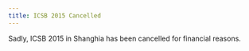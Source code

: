 ```yaml
---
title: ICSB 2015 Cancelled
---
```


Sadly, ICSB 2015 in Shanghia has been cancelled for financial reasons.